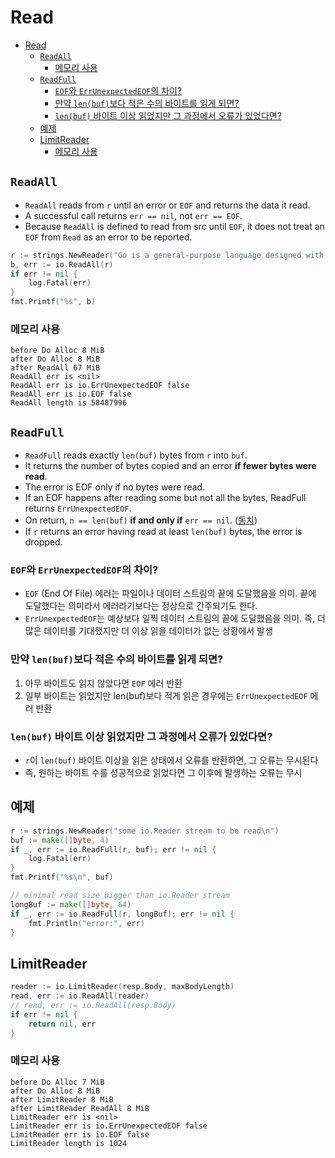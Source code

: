 # Read

- [Read](#read)
    - [`ReadAll`](#readall)
        - [메모리 사용](#메모리-사용)
    - [`ReadFull`](#readfull)
        - [`EOF`와 `ErrUnexpectedEOF`의 차이?](#eof와-errunexpectedeof의-차이)
        - [만약 `len(buf)`보다 적은 수의 바이트를 읽게 되면?](#만약-lenbuf보다-적은-수의-바이트를-읽게-되면)
        - [`len(buf)` 바이트 이상 읽었지만 그 과정에서 오류가 있었다면?](#lenbuf-바이트-이상-읽었지만-그-과정에서-오류가-있었다면)
    - [예제](#예제)
    - [LimitReader](#limitreader)
        - [메모리 사용](#메모리-사용-1)

## `ReadAll`

- `ReadAll` reads from `r` until an error or `EOF` and returns the data it read.
- A successful call returns `err == nil`, not `err == EOF`.
- Because `ReadAll` is defined to read from src until `EOF`, it does not treat an `EOF` from `Read` as an error to be reported.

```go
r := strings.NewReader("Go is a general-purpose language designed with systems programming in mind.")  
b, err := io.ReadAll(r) 
if err != nil {     
    log.Fatal(err) 
}  
fmt.Printf("%s", b)
```

### 메모리 사용

```log
before Do Alloc 8 MiB
after Do Alloc 8 MiB
after ReadAll 67 MiB
ReadAll err is <nil>
ReadAll err is io.ErrUnexpectedEOF false
ReadAll err is io.EOF false
ReadAll length is 58487996
```

## `ReadFull`

- `ReadFull` reads exactly `len(buf)` bytes from `r` into `buf`.
- It returns the number of bytes copied and an error **if fewer bytes were read**.
- The error is EOF only if no bytes were read.
- If an EOF happens after reading some but not all the bytes, ReadFull returns `ErrUnexpectedEOF`.
- On return, `n == len(buf)` **if and only if** `err == nil`. ([동치](https://article2.tistory.com/1346))
- If `r` returns an error having read at least `len(buf)` bytes, the error is dropped.

### `EOF`와 `ErrUnexpectedEOF`의 차이?

- `EOF` (End Of File) 에러는 파일이나 데이터 스트림의 끝에 도달했음을 의미. 끝에 도달했다는 의미라서 에러라기보다는 정상으로 간주되기도 한다.
- `ErrUnexpectedEOF`는 예상보다 일찍 데이터 스트림의 끝에 도달했음을 의미. 즉, 더 많은 데이터를 기대했지만 더 이상 읽을 데이터가 없는 상황에서 발생

### 만약 `len(buf)`보다 적은 수의 바이트를 읽게 되면?

1. 아무 바이트도 읽지 않았다면 `EOF` 에러 반환
2. 일부 바이트는 읽었지만 len(buf)보다 적게 읽은 경우에는 `ErrUnexpectedEOF` 에러 반환

### `len(buf)` 바이트 이상 읽었지만 그 과정에서 오류가 있었다면?

- `r`이 `len(buf)` 바이트 이상을 읽은 상태에서 오류를 반환하면, 그 오류는 무시된다
- 즉, 원하는 바이트 수를 성공적으로 읽었다면 그 이후에 발생하는 오류는 무시

## 예제

```go
r := strings.NewReader("some io.Reader stream to be read\n")  
buf := make([]byte, 4) 
if _, err := io.ReadFull(r, buf); err != nil {     
    log.Fatal(err) 
} 
fmt.Printf("%s\n", buf)  

// minimal read size bigger than io.Reader stream 
longBuf := make([]byte, 64) 
if _, err := io.ReadFull(r, longBuf); err != nil {     
    fmt.Println("error:", err) 
}
```

## LimitReader

```go
reader := io.LimitReader(resp.Body, maxBodyLength)
read, err := io.ReadAll(reader)
// read, err := io.ReadAll(resp.Body)
if err != nil {
    return nil, err
}
```

### 메모리 사용

```log
before Do Alloc 7 MiB
after Do Alloc 8 MiB
after LimitReader 8 MiB
after LimitReader ReadAll 8 MiB
LimitReader err is <nil>
LimitReader err is io.ErrUnexpectedEOF false
LimitReader err is io.EOF false
LimitReader length is 1024
```
